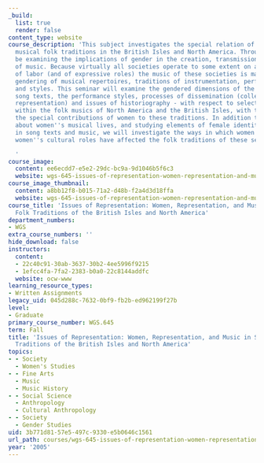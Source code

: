 ```yaml
---
_build:
  list: true
  render: false
content_type: website
course_description: 'This subject investigates the special relation of women to several
  musical folk traditions in the British Isles and North America. Throughout, we will
  be examining the implications of gender in the creation, transmission, and performance
  of music. Because virtually all societies operate to some extent on a gendered division
  of labor (and of expressive roles) the music of these societies is marked by the
  gendering of musical repertoires, traditions of instrumentation, performance settings,
  and styles. This seminar will examine the gendered dimensions of the music - the
  song texts, the performance styles, processes of dissemination (collection, literary
  representation) and issues of historiography - with respect to selected traditions
  within the folk musics of North America and the British Isles, with the aim of analyzing
  the special contributions of women to these traditions. In addition to telling stories
  about women''s musical lives, and studying elements of female identity and subjectivity
  in song texts and music, we will investigate the ways in which women''s work and
  women''s cultural roles have affected the folk traditions of these several countries.

  '
course_image:
  content: ee6ecdd7-e5e2-29dc-bc9a-9d1046b5f6c3
  website: wgs-645-issues-of-representation-women-representation-and-music-in-selected-folk-traditions-of-the-british-isles-and-north-america-fall-2005
course_image_thumbnail:
  content: a8bb12f8-b015-71a2-d48b-f2a4d3d18ffa
  website: wgs-645-issues-of-representation-women-representation-and-music-in-selected-folk-traditions-of-the-british-isles-and-north-america-fall-2005
course_title: 'Issues of Representation: Women, Representation, and Music in Selected
  Folk Traditions of the British Isles and North America'
department_numbers:
- WGS
extra_course_numbers: ''
hide_download: false
instructors:
  content:
  - 22c40c91-30ab-3637-30b2-4ee5996f9215
  - 1efcc4fa-7fa2-2383-b0a0-22c8144addfc
  website: ocw-www
learning_resource_types:
- Written Assignments
legacy_uid: 045d288c-7632-0bf9-fb2b-ed962199f27b
level:
- Graduate
primary_course_number: WGS.645
term: Fall
title: 'Issues of Representation: Women, Representation, and Music in Selected Folk
  Traditions of the British Isles and North America'
topics:
- - Society
  - Women's Studies
- - Fine Arts
  - Music
  - Music History
- - Social Science
  - Anthropology
  - Cultural Anthropology
- - Society
  - Gender Studies
uid: 3b771d81-57e5-497c-9330-e5b0646c1561
url_path: courses/wgs-645-issues-of-representation-women-representation-and-music-in-selected-folk-traditions-of-the-british-isles-and-north-america-fall-2005
year: '2005'
---
```

